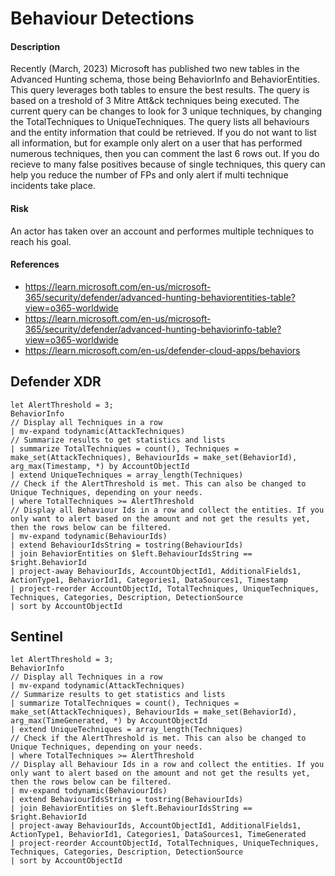 # Behaviour Detections

#### Description
Recently (March, 2023) Microsoft has published two new tables in the Advanced Hunting schema, those being BehaviorInfo and BehaviorEntities. This query leverages both tables to ensure the best results. The query is based on a treshold of 3 Mitre Att&ck techniques being executed. The current query can be changes to look for 3 unique techniques, by changing the TotalTechniques to UniqueTechniques. The query lists all behaviours and the entity information that could be retrieved. If you do not want to list all information, but for example only alert on a user that has performed numerous techniques, then you can comment the last 6 rows out. If you do recieve to many false positives because of single techniques, this query can help you reduce the number of FPs and only alert if multi technique incidents take place. 

#### Risk
An actor has taken over an account and performes multiple techniques to reach his goal. 

#### References
- https://learn.microsoft.com/en-us/microsoft-365/security/defender/advanced-hunting-behaviorentities-table?view=o365-worldwide
- https://learn.microsoft.com/en-us/microsoft-365/security/defender/advanced-hunting-behaviorinfo-table?view=o365-worldwide
- https://learn.microsoft.com/en-us/defender-cloud-apps/behaviors

## Defender XDR
```
let AlertThreshold = 3;
BehaviorInfo
// Display all Techniques in a row
| mv-expand todynamic(AttackTechniques)
// Summarize results to get statistics and lists
| summarize TotalTechniques = count(), Techniques = make_set(AttackTechniques), BehaviourIds = make_set(BehaviorId), arg_max(Timestamp, *) by AccountObjectId
| extend UniqueTechniques = array_length(Techniques)
// Check if the AlertThreshold is met. This can also be changed to Unique Techniques, depending on your needs.
| where TotalTechniques >= AlertThreshold
// Display all Behaviour Ids in a row and collect the entities. If you only want to alert based on the amount and not get the results yet, then the rows below can be filtered.
| mv-expand todynamic(BehaviourIds)
| extend BehaviourIdsString = tostring(BehaviourIds)
| join BehaviorEntities on $left.BehaviourIdsString == $right.BehaviorId
| project-away BehaviourIds, AccountObjectId1, AdditionalFields1, ActionType1, BehaviorId1, Categories1, DataSources1, Timestamp
| project-reorder AccountObjectId, TotalTechniques, UniqueTechniques, Techniques, Categories, Description, DetectionSource
| sort by AccountObjectId
```
## Sentinel
```
let AlertThreshold = 3;
BehaviorInfo
// Display all Techniques in a row
| mv-expand todynamic(AttackTechniques)
// Summarize results to get statistics and lists
| summarize TotalTechniques = count(), Techniques = make_set(AttackTechniques), BehaviourIds = make_set(BehaviorId), arg_max(TimeGenerated, *) by AccountObjectId
| extend UniqueTechniques = array_length(Techniques)
// Check if the AlertThreshold is met. This can also be changed to Unique Techniques, depending on your needs.
| where TotalTechniques >= AlertThreshold
// Display all Behaviour Ids in a row and collect the entities. If you only want to alert based on the amount and not get the results yet, then the rows below can be filtered.
| mv-expand todynamic(BehaviourIds)
| extend BehaviourIdsString = tostring(BehaviourIds)
| join BehaviorEntities on $left.BehaviourIdsString == $right.BehaviorId
| project-away BehaviourIds, AccountObjectId1, AdditionalFields1, ActionType1, BehaviorId1, Categories1, DataSources1, TimeGenerated
| project-reorder AccountObjectId, TotalTechniques, UniqueTechniques, Techniques, Categories, Description, DetectionSource
| sort by AccountObjectId
```
